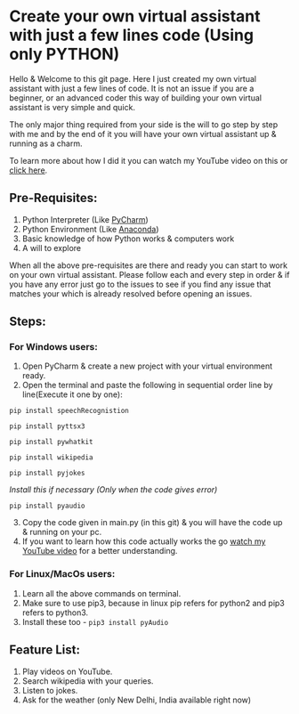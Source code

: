 # **Create your own virtual assistant with just a few lines code (Using only PYTHON)**


Hello & Welcome to this git page. Here I just created my own 
virtual assistant with just a few lines of code. It is not an 
issue if you are a beginner, or an advanced coder this way of 
building your own virtual assistant is very simple and quick.

The only major thing required from your side is the will to go
step by step with me and by the end of it you will have your own
virtual assistant up & running as a charm.

To learn more about how I did it you can watch my YouTube
video on this or [click here]().

## Pre-Requisites:
1. Python Interpreter (Like [PyCharm](https://www.jetbrains.com/pycharm/))
2. Python Environment (Like [Anaconda](https://www.anaconda.com/products/individual))
3. Basic knowledge of how Python works & computers work
4. A will to explore

When all the above pre-requisites are there and ready you can 
start to work on your own virtual assistant. Please follow each 
and every step in order & if you have any error just go to the issues
to see if you find any issue that matches your which is already 
resolved before opening an issues.

## Steps:

### For Windows users:
1. Open PyCharm & create a new project with your virtual environment ready.
2. Open the terminal and paste the following in sequential order line by line(Execute it one by one):

`pip install speechRecognistion`

`pip install pyttsx3`

`pip install pywhatkit`

`pip install wikipedia`

`pip install pyjokes`

_Install this if necessary (Only when the code gives error)_

`pip install pyaudio`

3. Copy the code given in main.py (in this git) & you will have the code up & running on your pc.
4. If you want to learn how this code actually works the go [watch my YouTube video]() for a better understanding.

### For Linux/MacOs users:

1. Learn all the above commands on terminal. 
2. Make sure to use pip3, because in linux pip refers for python2 and pip3 refers to python3.
3. Install these too - `pip3 install pyAudio`


## Feature List:

1. Play videos on YouTube.
2. Search wikipedia with your queries.
3. Listen to jokes.
4. Ask for the weather (only New Delhi, India available right now)